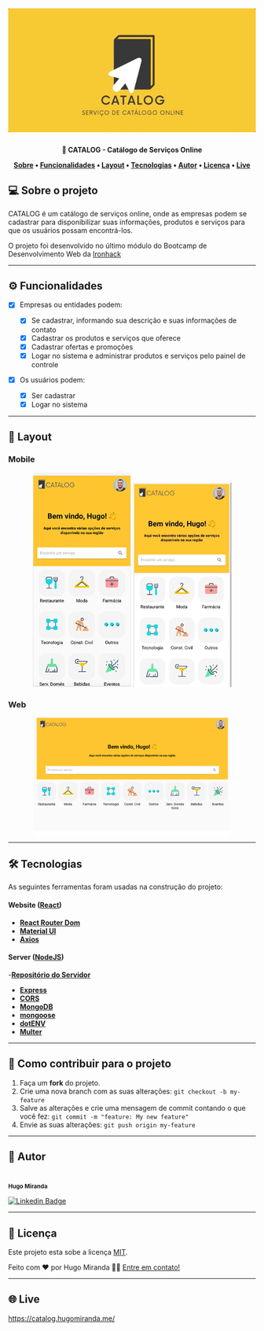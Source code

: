 <h1 align="center">
    <img alt="banner"  src="./src/img/banner.gif" />
</h1>

<h4 align="center"> 
	📒 CATALOG - Catálogo de Serviços Online

<p align="center">
 <a href="#-sobre-o-projeto">Sobre</a> •
 <a href="#-funcionalidades">Funcionalidades</a> •
 <a href="#-layout">Layout</a> • 
 <a href="#-tecnologias">Tecnologias</a> • 
 <a href="#-autor">Autor</a> • 
 <a href="#user-content--licença">Licença</a> • 
  <a href="#-live">Live</a>
</p>

## 💻 Sobre o projeto

CATALOG é um catálogo de serviços online, onde as empresas podem se cadastrar para disponibilizar suas informações, produtos e serviços para que os usuários possam encontrá-los.

O projeto foi desenvolvido no último módulo do Bootcamp de Desenvolvimento Web da [Ironhack](https://www.ironhack.com/)

---

## ⚙️ Funcionalidades

- [x] Empresas ou entidades podem:

  - [x] Se cadastrar, informando sua descrição e suas informações de contato
  - [x] Cadastrar os produtos e serviços que oferece
  - [x] Cadastrar ofertas e promoções
  - [x] Logar no sistema e administrar produtos e serviços pelo painel de controle

- [x] Os usuários podem:
  - [x] Ser cadastrar
  - [x] Logar no sistema

---

## 🎨 Layout

### Mobile

<p align="center">
  <img alt="mobileHomePage"  src="./src/img/mobile1.png" width="200px">

  <img alt="mobileHomePage" src="./src/img/mobilegif.gif" width="200px">
</p>

### Web

<p align="center" style="display: flex; align-items: flex-start; justify-content: center;">
  <img alt="homePage" src="./src/img/home.png" width="400px">

</p>

---

## 🛠 Tecnologias

As seguintes ferramentas foram usadas na construção do projeto:

#### **Website** ([React](https://reactjs.org/))

- **[React Router Dom](https://github.com/ReactTraining/react-router/tree/master/packages/react-router-dom)**
- **[Material UI](https://mui.com/)**
- **[Axios](https://github.com/axios/axios)**

#### [](https://github.com/tgmarinho/Ecoleta#server-nodejs--typescript)**Server** ([NodeJS](https://nodejs.org/en/))

-**[Repositório do Servidor](https://github.com/hugolomba/final-project-backend)**

- **[Express](https://expressjs.com/)**
- **[CORS](https://expressjs.com/en/resources/middleware/cors.html)**
- **[MongoDB](https://www.mongodb.com/)**
- **[mongoose](https://mongoosejs.com/)**
- **[dotENV](https://github.com/motdotla/dotenv)**
- **[Multer](https://github.com/expressjs/multer)**

---

## 💪 Como contribuir para o projeto

1. Faça um **fork** do projeto.
2. Crie uma nova branch com as suas alterações: `git checkout -b my-feature`
3. Salve as alterações e crie uma mensagem de commit contando o que você fez: `git commit -m "feature: My new feature"`
4. Envie as suas alterações: `git push origin my-feature`

---

## 🦸 Autor

 <img style="border-radius: 50%;" src="https://avatars.githubusercontent.com/u/98366477?v=4" width="100px;" alt=""/>
 <br />
 <sub><b>Hugo Miranda</b></sub>
 <br />

[![Linkedin Badge](https://img.shields.io/badge/-Hugo-blue?style=flat-square&logo=Linkedin&logoColor=white&link=https://www.linkedin.com/in/hugolomba/)](https://www.linkedin.com/in/hugolomba/)

---

## 📝 Licença

Este projeto esta sobe a licença [MIT](./LICENSE).

Feito com ❤️ por Hugo Miranda 👋🏽 [Entre em contato!](https://www.linkedin.com/in/hugolomba/)

---

## 🌐 Live

https://catalog.hugomiranda.me/

